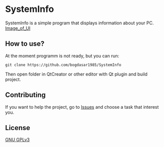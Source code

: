 # SystemInfo
SystemInfo is a simple program that displays information about your PC.
[Image_of_UI](https://github.com/bogdasar1985/SystemInfo/blob/master/images/ui_screenshot.png)
## How to use?
At the moment programm is not ready, but you can run:
```
git clone https://github.com/bogdasar1985/SystemInfo
```
Then open folder in QtCreator or other editor with Qt plugin and build project.

## Contributing
If you want to help the project, go to [Issues](https://github.com/bogdasar1985/SystemInfo/issues) and choose 
a task that interest you.

## License
[GNU GPLv3](https://choosealicense.com/licenses/gpl-3.0/)

